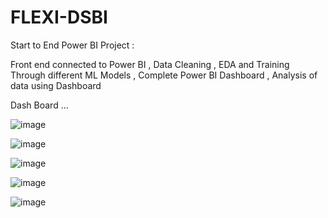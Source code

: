 # FLEXI-DSBI

Start to End Power BI Project : 

Front end connected to Power BI ,
Data Cleaning , 
EDA and Training Through different ML Models ,
Complete Power BI Dashboard ,
Analysis of data using Dashboard

Dash Board ...

![image](https://github.com/user-attachments/assets/9c868442-39fd-4a63-b498-b9ac3dcc3aa6)

![image](https://github.com/user-attachments/assets/07fec2ed-0f18-4d85-9ff3-0717a6f5bdc6)

![image](https://github.com/user-attachments/assets/0a46c27a-0071-4ec2-b8af-7be2ad626d7f)

![image](https://github.com/user-attachments/assets/f61315bc-f2a7-49d4-86bf-2cdc64ffdd75)

![image](https://github.com/user-attachments/assets/154ceb17-0548-4605-8a36-109b943ae0cd)




